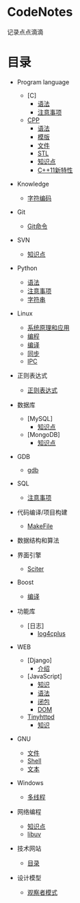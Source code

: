 # CodeNotes
记录点点滴滴

# 目录
* Program language
	* [C]
		* [语法](ProgramLanguage/C/语法.md)
		* [注意事项](ProgramLanguage/C/注意事项.md)
	* [CPP](ProgramLanguage/CPP)
		* [语法](ProgramLanguage/CPP/语法.md)
		* [模版](ProgramLanguage/CPP/模版.md)
		* [文件](ProgramLanguage/CPP/文件.md)
		* [STL](ProgramLanguage/CPP/stl.md)
		* [知识点](ProgramLanguage/CPP/知识点.md)
		* [C++11新特性](ProgramLanguage/CPP/C++11.md)
* Knowledge
	* [字符编码](Knowledge/字符编码.md)
* Git
	* [Git命令](Git/Git命令.md)
* SVN
	* [知识点](SVN/知识点.md)
* Python
	* [语法](Python/语法.md)
	* [注意事项](Python/注意事项.md)
	* [字符串](Python/字符串.md)
* Linux
	* [系统原理和应用](Linux/系统原理和应用.md)
	* [编程](Linux/编程.md)
	* [编译](Linux/编译.md)
	* [同步](Linux/同步.md)
	* [IPC](Linux/IPC.md)
* 正则表达式
	* [正则表达式](Regex/正则表达式.md)
* 数据库
	* [MySQL]
		* [知识点](Databases/MySQL/知识点.md)
	* [MongoDB]
		* [知识点](Databases/MongoDB/知识.md)
* GDB
	* [gdb](GDB/gdb.md)
* SQL
	* [注意事项](SQL/注意事项.md)
* 代码编译/项目构建
	* [MakeFile](CodeBuild/MakeFile.md)
* 数据结构和算法

* 界面引擎
	* [Sciter](GuiEngine/Sciter.md)

* Boost
	* [编译](Boost/编译.md)
	
* 功能库
	* [日志]
		* [log4cplus](Functionlibrary/Log/log4cplus/用法.md)
* WEB
	* [Django]
		* [介绍](WEB/Django/介绍.md)
	* [JavaScript]
		* [知识](WEB/JavaScript/知识.md)
		* [语法](WEB/JavaScript/语法.md)
		* [闭包](WEB/JavaScript/闭包.md)
		* [DOM](WEB/JavaScript/DOM.md)
	* [Tinyhttpd](WEB/Tinyhttpd)
		* [知识](WEB/Tinyhttpd/知识点.md)
* GNU
	* [文件](GNU/fileutils.md)
	* [Shell](GNU/Shellutils.md)
	* [文本](GNU/textutils.md)
* Windows
	* [多线程](Windows/多线程.md)
* 网络编程
	* [知识点](NetWork/socket.md)
	* [libuv](NetWork/libuv.md)
* 技术网站
	* [目录](blog/blog.md)
* 设计模型
	* [观察者模式](DesignModel/观察者模式.md)
